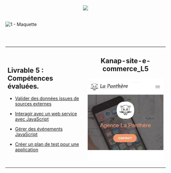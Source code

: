 # <p align="center"><a href="https://github.com/franckdun/Learning-plan_Openclassrooms"><img src="https://img.shields.io/badge/🏠-🎓%20Web developer training Openclassrooms 2022%20🎓-7986CB" width="750" ></a></p>

![ 1 - Maquette ]()

<!-- presentation -->
<div align="center">
  <table>
	<tr>
	   <td width="50%"> 
     <h2>Livrable 5 : Compétences évaluées.</h2>
     
* [Valider des données issues de sources externes]()
	
* [Interagir avec un web service avec JavaScript]()

* [Gérer des événements JavaScript]()

* [Créer un plan de test pour une application]()
	   </td>  
	     <td width="50%">
 <h2 align="center">Kanap-site-e-commerce_L5</h2>
 
[![img contact](https://github.com/franckdun/La_Panthere_L4/blob/main/img/readme-1.webp)](https://franckdun.github.io/La_Panthere_L4/la_panthere_agence_web_design.html)
	   </td>  
	 </tr>
 </table>
</div>

